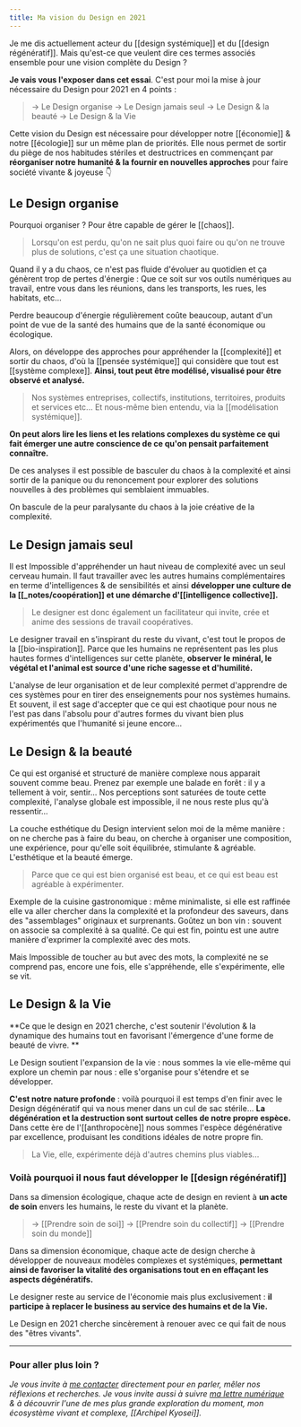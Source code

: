 ```yaml
---
title: Ma vision du Design en 2021
---
```


Je me dis actuellement acteur du [[design systémique]] et du [[design régénératif]]. Mais qu'est-ce que veulent dire ces termes associés ensemble pour une vision complète du Design ?

**Je vais vous l'exposer dans cet essai**. C'est pour moi la mise à jour nécessaire du Design pour 2021 en 4 points :

> -> Le Design organise
> -> Le Design jamais seul
> -> Le Design & la beauté
> -> Le Design & la Vie

Cette vision du Design est nécessaire pour développer notre [[économie]] & notre [[écologie]] sur un même plan de priorités. Elle nous permet de sortir du piège de nos habitudes stériles et destructrices en commençant par **réorganiser notre humanité & la fournir en nouvelles approches** pour faire société vivante & joyeuse 👇

## Le Design organise
Pourquoi organiser ? Pour être capable de gérer le [[chaos]].

> Lorsqu'on est perdu, qu'on ne sait plus quoi faire ou qu'on ne trouve plus de solutions, c'est ça une situation chaotique.

Quand il y a du chaos, ce n'est pas fluide d'évoluer au quotidien et ça génèrent trop de pertes d'énergie : Que ce soit sur vos outils numériques au travail, entre vous dans les réunions, dans les transports, les rues, les habitats, etc...

Perdre beaucoup d'énergie régulièrement coûte beaucoup, autant d'un point de vue de la santé des humains que de la santé économique ou écologique.

Alors, on développe des approches pour appréhender la [[complexité]] et sortir du chaos, d'où la [[pensée systémique]] qui considère que tout est [[système complexe]]. **Ainsi, tout peut être modélisé, visualisé pour être observé et analysé.**

> Nos systèmes entreprises, collectifs, institutions, territoires, produits et services etc... Et nous-même bien entendu, via la [[modélisation systémique]].

**On peut alors lire les liens et les relations complexes du système ce qui fait émerger une autre conscience de ce qu'on pensait parfaitement connaître.**

De ces analyses il est possible de basculer du chaos à la complexité et ainsi sortir de la panique ou du renoncement pour explorer des solutions nouvelles à des problèmes qui semblaient immuables.

On bascule de la peur paralysante du chaos à la joie créative de la complexité.

## Le Design jamais seul
Il est Impossible d'appréhender un haut niveau de complexité avec un seul cerveau humain. Il faut travailler avec les autres humains complémentaires en terme d'intelligences & de sensibilités et ainsi **développer une culture de la [[_notes/coopération]] et une démarche d'[[intelligence collective]].**

> Le designer est donc également un facilitateur qui invite, crée et anime des sessions de travail coopératives.

Le designer travail en s'inspirant du reste du vivant, c'est tout le propos de la [[bio-inspiration]]. Parce que les humains ne représentent pas les plus hautes formes d'intelligences sur cette planète, **observer le minéral, le végétal et l'animal est source d'une riche sagesse et d'humilité.**

L'analyse de leur organisation et de leur complexité permet d'apprendre de ces systèmes pour en tirer des enseignements pour nos systèmes humains.
Et souvent, il est sage d'accepter que ce qui est chaotique pour nous ne l'est pas dans l'absolu pour d'autres formes du vivant bien plus expérimentés que l'humanité si jeune encore...

## Le Design & la beauté
Ce qui est organisé et structuré de manière complexe nous apparait souvent comme beau. Prenez par exemple une balade en forêt : il y a tellement à voir, sentir... Nos perceptions sont saturées de toute cette complexité, l'analyse globale est impossible, il ne nous reste plus qu'à ressentir...

La couche esthétique du Design intervient selon moi de la même manière : on ne cherche pas à faire du beau, on cherche à organiser une composition, une expérience, pour qu'elle soit équilibrée, stimulante & agréable. L'esthétique et la beauté émerge.

> Parce que ce qui est bien organisé est beau, et ce qui est beau est agréable à expérimenter.

Exemple de la cuisine gastronomique : même minimaliste, si elle est raffinée elle va aller chercher dans la complexité et la profondeur des saveurs, dans des "assemblages" originaux et surprenants. 
Goûtez un bon vin : souvent on associe sa complexité à sa qualité. Ce qui est fin, pointu est une autre manière d'exprimer la complexité avec des mots.

Mais Impossible de toucher au but avec des mots, la complexité ne se comprend pas, encore une fois, elle s'appréhende, elle s'expérimente, elle se vit.

## Le Design & la Vie
**Ce que le design en 2021 cherche, c'est soutenir l'évolution & la dynamique des humains tout en favorisant l'émergence d'une forme de beauté de vivre.
**

Le Design soutient l'expansion de la vie : nous sommes la vie elle-même qui explore un chemin par nous : elle s'organise pour s'étendre et se développer.

**C'est notre nature profonde** : voilà pourquoi il est temps d'en finir avec le Design dégénératif qui va nous mener dans un cul de sac stérile... **La dégénération et la destruction sont surtout celles de notre propre espèce.**
Dans cette ère de l'[[anthropocène]] nous sommes l'espèce dégénérative par excellence, produisant les conditions idéales de notre propre fin.

> La Vie, elle, expérimente déjà d'autres chemins plus viables...

### Voilà pourquoi il nous faut développer le [[design régénératif]]

Dans sa dimension écologique, chaque acte de design en revient à **un acte de soin** envers les humains, le reste du vivant et la planète.

> -> [[Prendre soin de soi]]
> -> [[Prendre soin du collectif]]
> -> [[Prendre soin du monde]]
 
Dans sa dimension économique, chaque acte de design cherche à développer de nouveaux modèles complexes et systémiques, **permettant ainsi de favoriser la vitalité des organisations tout en en effaçant les aspects dégénératifs.**

Le designer reste au service de l'économie mais plus exclusivement : **il participe à replacer le business au service des humains et de la Vie.**

Le Design en 2021 cherche sincèrement à renouer avec ce qui fait de nous des "êtres vivants".

---
### Pour aller plus loin ?
*Je vous invite à [me contacter](https://www.liut.me/contact) directement pour en parler, mêler nos réflexions et recherches. Je vous invite aussi à suivre [ma lettre numérique](https://liut.substack.com) & à découvrir l'une de mes plus grande exploration du moment, mon écosystème vivant et complexe, [[Archipel Kyosei]].*